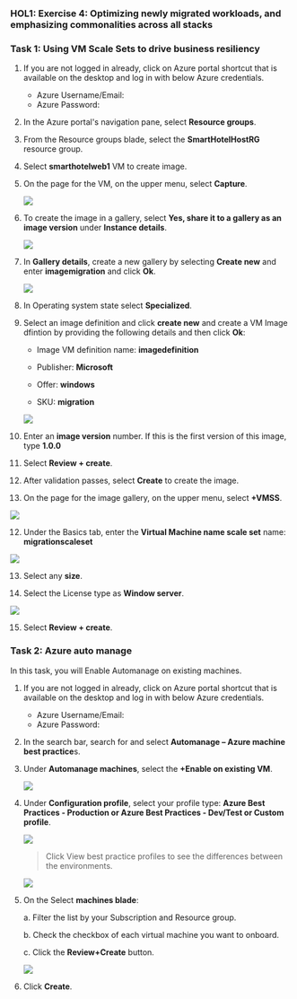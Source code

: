 ### HOL1: Exercise 4: Optimizing newly migrated workloads, and emphasizing commonalities across all stacks

### Task 1: Using VM Scale Sets to drive business resiliency

1. If you are not logged in already, click on Azure portal shortcut that is available on the desktop and log in with below Azure credentials.
    * Azure Username/Email: <inject key="AzureAdUserEmail"></inject> 
    * Azure Password: <inject key="AzureAdUserPassword"></inject>

2. In the Azure portal's navigation pane, select **Resource groups**.

3. From the Resource groups blade, select the **SmartHotelHostRG** resource group.

4. Select **smarthotelweb1** VM to create image.

2. On the page for the VM, on the upper menu, select **Capture**.
   
   ![](Images/upd-capture.png)

4. To create the image in a gallery, select **Yes, share it to a gallery as an image version** under **Instance details**.

   ![](Images/upd-yes.png)

5. In **Gallery details**, create a new gallery by selecting **Create new** and enter **imagemigration<inject key="DeploymentID" enableCopy="false" />** and click **Ok**.

   ![](Images/upd-e4-t1-s7.png)

6. In Operating system state select **Specialized**.

7. Select an image definition and click **create new** and create a VM Image dfintion by providing the following details and then click **Ok**: 
  
   - Image VM definition name: **imagedefinition<inject key="DeploymentID" enableCopy="false" />**

   - Publisher: **Microsoft**
    
   - Offer: **windows**
  
   - SKU: **migration**

   ![](Images/upd-4-t1-s9.png)

8. Enter an **image version** number. If this is the first version of this image, type **1.0.0**

9. Select **Review + create**.

10. After validation passes, select **Create** to create the image.

11. On the page for the image gallery, on the upper menu, select **+VMSS**.

   ![](Images/upd-vmss1.png)

12. Under the Basics tab, enter the **Virtual Machine name scale set** name: **migrationscaleset<inject key="DeploymentID" enableCopy="false" />**

   ![](Images/upd-vmname.png)

13. Select any **size**.

14. Select the License type as **Window server**.

   ![](Images/upd-License.png)

15. Select **Review + create**.

### Task 2: Azure auto manage

In this task, you will Enable Automanage on existing machines.

1. If you are not logged in already, click on Azure portal shortcut that is available on the desktop and log in with below Azure credentials.
    * Azure Username/Email: <inject key="AzureAdUserEmail"></inject> 
    * Azure Password: <inject key="AzureAdUserPassword"></inject>

2. In the search bar, search for and select **Automanage – Azure machine best practice**s.

3. Under **Automanage machines**, select the **+Enable on existing VM**.
   
   ![](Images/upd-zero-vm-list-view.png)

4. Under **Configuration profile**, select your profile type: **Azure Best Practices - Production or Azure Best Practices - Dev/Test or Custom profile**.
   
   ![](Images/upd-existing-vm-quick-create.png)
   
   > Click View best practice profiles to see the differences between the environments.
    
   ![](Images/upd-browse-production-profile.png)

5. On the Select **machines blade**:

   a. Filter the list by your Subscription and Resource group.
   
   b. Check the checkbox of each virtual machine you want to onboard.
   
   c. Click the **Review+Create** button.
   
   ![](Images/upd-existing-vm-select-machine.png)

6. Click **Create**.

